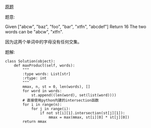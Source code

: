 [原题](https://leetcode.com/problems/maximum-product-of-word-length)

题意:

Given ["abcw", "baz", "foo", "bar", "xtfn", "abcdef"]
Return 16
The two words can be "abcw", "xtfn".

因为这两个单词中的字母没有任何交集。

题解:

```
class Solution(object):
    def maxProduct(self, words):
        """
        :type words: List[str]
        :rtype: int
        """
        mmax, n, st = 0, len(words), []
        for word in words:
            st.append((len(word), set(list(word))))
        # 直接使用python内建的intersection函数
        for i in range(n):
            for j in range(i):
                if not st[i][1].intersection(st[j][1]):
                    mmax = max(mmax, st[i][0] * st[j][0])
        return mmax
```
